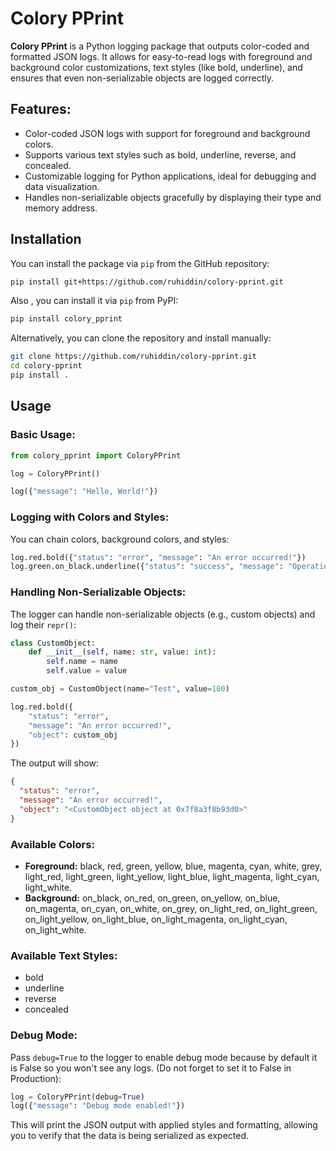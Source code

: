 # Colory PPrint

**Colory PPrint** is a Python logging package that outputs color-coded and formatted JSON logs. It allows for easy-to-read logs with foreground and background color customizations, text styles (like bold, underline), and ensures that even non-serializable objects are logged correctly.

## Features:

- Color-coded JSON logs with support for foreground and background colors.
- Supports various text styles such as bold, underline, reverse, and concealed.
- Customizable logging for Python applications, ideal for debugging and data visualization.
- Handles non-serializable objects gracefully by displaying their type and memory address.

## Installation

You can install the package via `pip` from the GitHub repository:

```bash
pip install git+https://github.com/ruhiddin/colory-pprint.git
```

Also , you can install it via `pip` from PyPI:

```bash
pip install colory_pprint
```

Alternatively, you can clone the repository and install manually:

```bash
git clone https://github.com/ruhiddin/colory-pprint.git
cd colory-pprint
pip install .
```

## Usage

### Basic Usage:

```python
from colory_pprint import ColoryPPrint

log = ColoryPPrint()

log({"message": "Hello, World!"})
```

### Logging with Colors and Styles:

You can chain colors, background colors, and styles:

```python
log.red.bold({"status": "error", "message": "An error occurred!"})
log.green.on_black.underline({"status": "success", "message": "Operation successful."})
```

### Handling Non-Serializable Objects:

The logger can handle non-serializable objects (e.g., custom objects) and log their `repr()`:

```python
class CustomObject:
    def __init__(self, name: str, value: int):
        self.name = name
        self.value = value

custom_obj = CustomObject(name="Test", value=100)

log.red.bold({
    "status": "error",
    "message": "An error occurred!",
    "object": custom_obj
})
```

The output will show:

```json
{
  "status": "error",
  "message": "An error occurred!",
  "object": "<CustomObject object at 0x7f8a3f8b93d0>"
}
```

### Available Colors:

- **Foreground:** black, red, green, yellow, blue, magenta, cyan, white, grey, light_red, light_green, light_yellow, light_blue, light_magenta, light_cyan, light_white.
- **Background:** on_black, on_red, on_green, on_yellow, on_blue, on_magenta, on_cyan, on_white, on_grey, on_light_red, on_light_green, on_light_yellow, on_light_blue, on_light_magenta, on_light_cyan, on_light_white.

### Available Text Styles:

- bold
- underline
- reverse
- concealed

### Debug Mode:

Pass `debug=True` to the logger to enable debug mode because by default it is False so you won't see any logs. (Do not forget to set it to False in Production):

```python
log = ColoryPPrint(debug=True)
log({"message": "Debug mode enabled!"})
```

This will print the JSON output with applied styles and formatting, allowing you to verify that the data is being serialized as expected.
